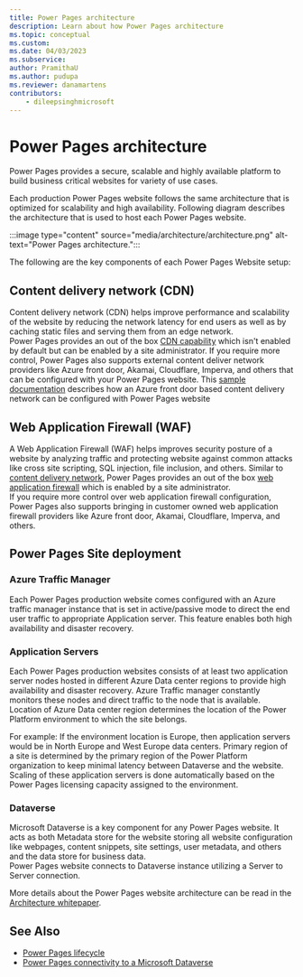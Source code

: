 ```yaml
---
title: Power Pages architecture 
description: Learn about how Power Pages architecture
ms.topic: conceptual
ms.custom: 
ms.date: 04/03/2023
ms.subservice: 
author: PramithaU
ms.author: pudupa
ms.reviewer: danamartens
contributors:
    - dileepsinghmicrosoft
---
```


# Power Pages architecture

Power Pages provides a secure, scalable and highly available platform to build business critical websites for variety of use cases.

Each production Power Pages website follows the same architecture that is optimized for scalability and high availability. Following diagram describes the architecture that is used to host each Power Pages website.

:::image type="content" source="media/architecture/architecture.png" alt-text="Power Pages architecture.":::

The following are the key components of each Power Pages Website setup:

## Content delivery network (CDN)

Content delivery network (CDN) helps improve performance and scalability of the website by reducing the network latency for end users as well as by caching static files and serving them from an edge network.  
Power Pages provides an out of the box [CDN capability](../configure/configure-cdn.md) which isn't enabled by default but can be enabled by a site administrator.
If you require more control, Power Pages also supports external content deliver network providers like Azure front door, Akamai, Cloudflare, Imperva, and others that can be configured with your Power Pages website. This [sample documentation](../configure/azure-front-door.md) describes how an Azure front door based content delivery network can be configured with Power Pages website

## Web Application Firewall (WAF)

A Web Application Firewall (WAF) helps improves security posture of a website by analyzing traffic and protecting website against common attacks like cross site scripting, SQL injection, file inclusion, and others.
Similar to [content delivery network](#content-delivery-network-cdn), Power Pages provides an out of the box [web application firewall](../security/web-application-firewall.md) which is enabled by a site administrator.  
If you require more control over web application firewall configuration, Power Pages also supports bringing in customer owned web application firewall providers like Azure front door, Akamai, Cloudflare, Imperva, and others.

## Power Pages Site deployment

### Azure Traffic Manager
    
Each Power Pages production website comes configured with an Azure traffic manager instance that is set in active/passive mode to direct the end user traffic to appropriate Application server. This feature enables both high availability and disaster recovery.

### Application Servers

Each Power Pages production websites consists of at least two application server nodes hosted in different Azure Data center regions to provide high availability and disaster recovery. Azure Traffic manager constantly monitors these nodes and direct traffic to the node that is available. Location of Azure Data center region determines the location of the Power Platform environment to which the site belongs. 

For example: If the environment location is Europe, then application servers would be in North Europe and West Europe data centers. Primary region of a site is determined by the primary region of the Power Platform organization to keep minimal latency between Dataverse and the website. Scaling of these application servers is done automatically based on the Power Pages licensing capacity assigned to the environment.

### Dataverse

Microsoft Dataverse is a key component for any Power Pages website. It acts as both Metadata store for the website storing all website configuration like webpages, content snippets, site settings, user metadata, and others and the data store for business data.  
Power Pages website connects to Dataverse instance utilizing a Server to Server connection. 

More details about the Power Pages website architecture can be read in the [Architecture whitepaper](../guidance/white-papers/architecture.md).

## See Also
- [Power Pages lifecycle](lifecycle.md)
- [Power Pages connectivity to a Microsoft Dataverse](connectivity.md)